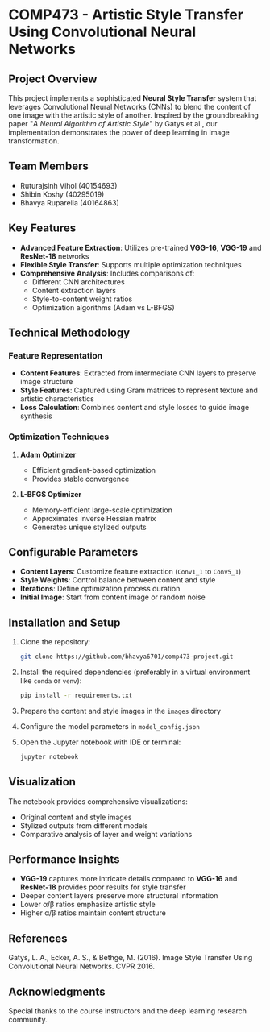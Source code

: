 # COMP473 - Artistic Style Transfer Using Convolutional Neural Networks

## Project Overview

This project implements a sophisticated **Neural Style Transfer** system that leverages Convolutional Neural Networks (CNNs) to blend the content of one image with the artistic style of another. Inspired by the groundbreaking paper "*A Neural Algorithm of Artistic Style*" by Gatys et al., our implementation demonstrates the power of deep learning in image transformation.

## Team Members

- Ruturajsinh Vihol (40154693)
- Shibin Koshy (40295019)
- Bhavya Ruparelia (40164863)

## Key Features

- **Advanced Feature Extraction**: Utilizes pre-trained **VGG-16**, **VGG-19** and **ResNet-18** networks
- **Flexible Style Transfer**: Supports multiple optimization techniques
- **Comprehensive Analysis**: Includes comparisons of:
  - Different CNN architectures
  - Content extraction layers
  - Style-to-content weight ratios
  - Optimization algorithms (Adam vs L-BFGS)

## Technical Methodology

### Feature Representation

- **Content Features**: Extracted from intermediate CNN layers to preserve image structure
- **Style Features**: Captured using Gram matrices to represent texture and artistic characteristics
- **Loss Calculation**: Combines content and style losses to guide image synthesis

### Optimization Techniques

1. **Adam Optimizer**
   - Efficient gradient-based optimization
   - Provides stable convergence

2. **L-BFGS Optimizer**
   - Memory-efficient large-scale optimization
   - Approximates inverse Hessian matrix
   - Generates unique stylized outputs

## Configurable Parameters

- **Content Layers**: Customize feature extraction (`Conv1_1` to `Conv5_1`)
- **Style Weights**: Control balance between content and style
- **Iterations**: Define optimization process duration
- **Initial Image**: Start from content image or random noise

## Installation and Setup

1. Clone the repository:

   ```bash
   git clone https://github.com/bhavya6701/comp473-project.git
   ```

2. Install the required dependencies (preferably in a virtual environment like `conda` or `venv`):

   ```bash
   pip install -r requirements.txt
   ```

3. Prepare the content and style images in the `images` directory

4. Configure the model parameters in `model_config.json`

5. Open the Jupyter notebook with IDE or terminal:

   ```bash
   jupyter notebook
   ```

## Visualization

The notebook provides comprehensive visualizations:

- Original content and style images
- Stylized outputs from different models
- Comparative analysis of layer and weight variations

## Performance Insights

- **VGG-19** captures more intricate details compared to **VGG-16** and **ResNet-18** provides poor results for style transfer
- Deeper content layers preserve more structural information
- Lower α/β ratios emphasize artistic style
- Higher α/β ratios maintain content structure

## References

Gatys, L. A., Ecker, A. S., & Bethge, M. (2016). Image Style Transfer Using Convolutional Neural Networks. CVPR 2016.

## Acknowledgments

Special thanks to the course instructors and the deep learning research community.

